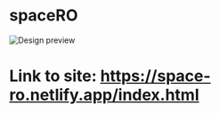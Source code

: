 # spaceRO

![Design preview](home-page-prev)

# Link to site: https://space-ro.netlify.app/index.html
